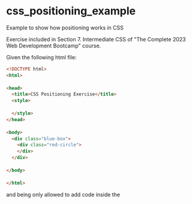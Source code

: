 # css_positioning_example
Example to show how positioning works in CSS

Exercise included in Section 7. Intermediate CSS of "The Complete 2023 Web Development Bootcamp" course.

Given the following html file:

```html
<!DOCTYPE html>
<html>

<head>
  <title>CSS Positioning Exercise</title>
  <style>

  </style>
</head>

<body>
  <div class="blue-box">
    <div class="red-circle">
    </div>
  </div>

</body>

</html>
```

and being only allowed to add code inside the <style> tag, the goal is to create a blue rectangle and a red circle and position them as follows:

![](images/goal.png)

First of all, I'm going to add the blue rectangle. In the html file there is already a div container tagged as "blue-box" class so we only have to use the right properties. Let's try to provide different values to the *position* property and see the effect on the rendered html. 

**position: static**

This is the default positioning style in html so there is no need to specify the position property. We also provide the rest of the properties to match the color and size desired. So, styling the blue-box div as follows:

```html
  <style>
    .blue-box {
      width: 500px;               /* width of 500 pixels */          
      height: 300px;              /* height of 300 pixels */
      background-color: blue;   /* blue as background color */
      left: 200px;                /* element pushed 200 pixels from the left */
      top: 200px;                 /* element pushed 200 pixels from the top */
    }
  </style>
```

it gets rendered as follows:

![](images/blue_box_static.png)

With static positioning, the element is placed just at the bottom of whatever previous element. In this case, as blue-box is the first element in the html file it gets positioned at the top left corner of the browser. Note that with static positioning, the properties left and top don't get applied (both appear greyed out in the inspector).

**position: relative**

With relative positioning the position of the element is relative to its default position. So the element is first placed on its default position and then pushed from the top and pushed from the left using the **top** and **left** properties:

```html
  <style>
    .blue-box {
      width: 500px;               /* width of 500 pixels */          
      height: 300px;              /* height of 300 pixels */
      background-color: blue;   /* blue as background color */
      position: relative;         /* Element positioned relatively to its default position */
      left: 200px;                /* element pushed 200 pixels from the left */
      top: 200px;                 /* element pushed 200 pixels from the top */
    }
  </style>
```

![](images/blue_box_relative.png)

**position: absolute**

absolute positioning places the element relative to the nearest ancestor with a position property set or relative to the top left corner of the webpage.

In this case, as blue-box is the first element in the html file, it has no ancestors so it gets positioned relative to the top left corner of the browser having the same effect as using relative positioning:

```html
  <style>
    .blue-box {
      width: 500px;               /* width of 500 pixels */          
      height: 300px;              /* height of 300 pixels */
      background-color: blue;   /* blue as background color */
      position: absolute;         /* absolute positioning */
      left: 200px;                /* element pushed 200 pixels from the left */
      top: 200px;                 /* element pushed 200 pixels from the top */
    }
  </style>
```

![](images/blue_box_absolute.png)

**position: fixed**

Finally, we have fixed positioning. What this does is to place the element relative to the top left corner of the window and even if we scroll up and down, the element remains in the same position. If the element is the first one in the html file it behaves as if using absolute positioning except for the scrolling:

```html
  <style>
    .blue-box {
      width: 500px;               /* width of 500 pixels */          
      height: 300px;              /* height of 300 pixels */
      background-color: blue;   /* blue as background color */
      position: fixed;            /* fixed positioning */
      left: 200px;                /* element pushed 200 pixels from the left */
      top: 200px;                 /* element pushed 200 pixels from the top */
    }
  </style>
```

![](images/blue_box_fixed.png)





